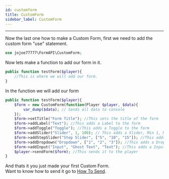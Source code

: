 ```yaml
---
id: customform
title: CustomForm
sidebar_label: CustomForm
---
```

___
Now the last one how to make a Custom Form, first we need to add the custom form "use" statement.  
```php
use jojoe77777\FormAPI\CustomForm;
```

Now lets make a function to add our form in it.  
```php
public function testForm($player){
    //This is where we will add our form.
}
```

In the function we will add our form
```php
public function testForm($player){
    $form = new CustomForm(function(Player $player, $data){
        var_dump($data); // Sends all data to console
    });
    $form->setTitle("Form Title"); //This sets the title of the form
    $form->addLabel("Text"); //This adds a Label to the form
    $form->addToggle("Toggle"); //This adds a Toggle to the form
    $form->addSlider("Slider", 1, 100); // This adds a Slider, Min 1, Max 100
    $form->addStepSlider("Step Slider", ["5", "10", "15"]); //This adds a Step Slider, 5, 10 & 15
    $form->addDropdown("Dropdown", ["1", "2", "3"]); //This adds a Dropdowm, Options 1, 2 & 3
    $form->addInput("Input", "Ghost Text", "Text"); //This adds a Input, Text already entered
    $player->sendForm($form); //This sends it to the player
}
```  
And thats it you just made your first Custom Form.  
Want to know how to send it go to [How To Send](howtosend).